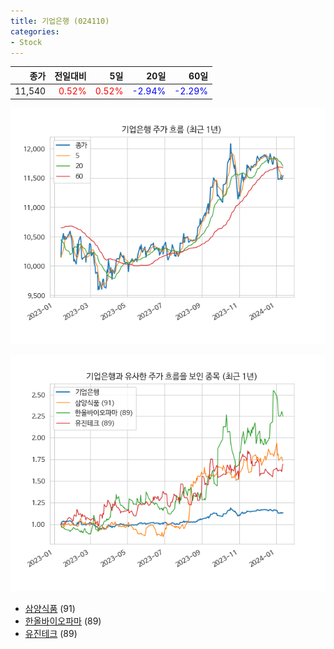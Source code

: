 ```yaml
---
title: 기업은행 (024110)
categories:
- Stock
---
```


|종가|전일대비|5일|20일|60일|
|---:|-------:|--:|---:|---:|
|11,540|<span style="color: red">0.52%</span>|<span style="color: red">0.52%</span>|<span style="color: blue">-2.94%</span>|<span style="color: blue">-2.29%</span>|


<!-- more -->

![024110](/assets/images/stock/024110.png)

![024110](/assets/images/stock/024110_sim.png)

- [삼양식품](/stock/003230/) (91)
- [한올바이오파마](/stock/009420/) (89)
- [유진테크](/stock/084370/) (89)